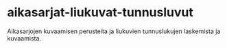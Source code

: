 # aikasarjat-liukuvat-tunnusluvut
Aikasarjojen kuvaamisen perusteita ja liukuvien tunnuslukujen laskemista ja kuvaamista.
